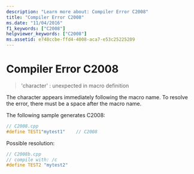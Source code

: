 ```yaml
---
description: "Learn more about: Compiler Error C2008"
title: "Compiler Error C2008"
ms.date: "11/04/2016"
f1_keywords: ["C2008"]
helpviewer_keywords: ["C2008"]
ms.assetid: e748ccbe-ffd4-4008-aca7-e53c25225209
---
```

# Compiler Error C2008

> 'character' : unexpected in macro definition

The character appears immediately following the macro name. To resolve the error, there must be a space after the macro name.

The following sample generates C2008:

```cpp
// C2008.cpp
#define TEST1"mytest1"    // C2008
```

Possible resolution:

```cpp
// C2008b.cpp
// compile with: /c
#define TEST2 "mytest2"
```
